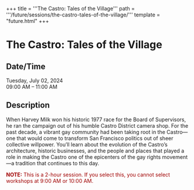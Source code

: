 +++
title = '''The Castro: Tales of the Village'''
path = '''/future/sessions/the-castro-tales-of-the-village/'''
template = "future.html"
+++

<h1>The Castro: Tales of the Village</h1>

<h2>Date/Time</h2>
<p>Tuesday, July 02, 2024<br>
09:00 AM – 11:00 AM</p>
<h2>Description</h2>

<div class="ag87-crtemvc-hsbk"><div class="css-vsf5of"><p class="carina-rte-public-DraftStyleDefault-block">When Harvey Milk won his historic 1977 race for the Board of Supervisors, he ran the campaign out of his humble Castro District camera shop. For the past decade, a vibrant gay community had been taking root in the Castro—one that would come to transform San Francisco politics out of sheer collective willpower. You’ll learn about the evolution of the Castro’s architecture, historic businesses, and the people and places that played a role in making the Castro one of the epicenters of the gay rights movement—a tradition that continues to this day.</p><p class="carina-rte-public-DraftStyleDefault-block"><span style="color: rgb(160,0,0);"><span style="font-weight: bold;">NOTE:</span> This is a 2-hour session. If you select this, you cannot select workshops at 9:00 AM or 10:00 AM.</span></p></div></div>



